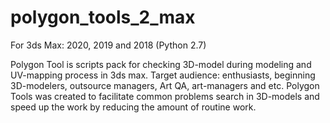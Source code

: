 # polygon_tools_2_max
For 3ds Max: 2020, 2019 and 2018 (Python 2.7)

Polygon Tool is scripts pack for checking 3D-model during modeling and UV-mapping process in 3ds max.
Target audience: enthusiasts, beginning 3D-modelers, outsource managers, Art QA, art-managers and etc.
Polygon Tools was created to facilitate common problems search in 3D-models and speed up the work by reducing the amount of routine work.

